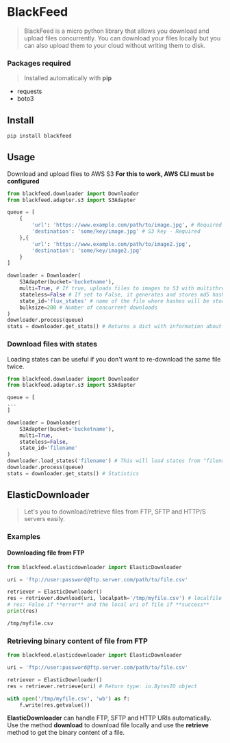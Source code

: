 # BlackFeed
> BlackFeed is a micro python library that allows you download and upload files concurrently.
> You can download your files locally but you can also upload them to your cloud without writing them to disk.

### Packages required
> Installed automatically with **pip**
- requests
- boto3

## Install
```bash
pip install blackfeed
```

## Usage
Download and upload files to AWS S3
**For this to work, AWS CLI must be configured**
```python
from blackfeed.downloader import Downloader
from blackfeed.adapter.s3 import S3Adapter

queue = [
    {
        'url': 'https://www.example.com/path/to/image.jpg', # Required
        'destination': 'some/key/image.jpg' # S3 key - Required 
    },{
        'url': 'https://www.example.com/path/to/image2.jpg',
        'destination': 'some/key/image2.jpg' 
    }
]

downloader = Downloader(
    S3Adapter(bucket='bucketname'),
    multi=True, # If true, uploads files to images to S3 with multithreading
    stateless=False # If set to False, it generates and stores md5 hashes of files in a file
    state_id='flux_states' # name of the file where hashes will be stored (states.txt) not required
    bulksize=200 # Number of concurrent downloads
)
downloader.process(queue)
stats = downloader.get_stats() # Returns a dict with information about the process
```

### Download files with states
Loading states can be useful if you don't want to re-download the same file twice.
```python
from blackfeed.downloader import Downloader
from blackfeed.adapter.s3 import S3Adapter

queue = [
...
]

downloader = Downloader(
    S3Adapter(bucket='bucketname'),
    multi=True,
    stateless=False,
    state_id='filename'
)
downloader.load_states('filename') # This will load states from "filename.txt"
downloader.process(queue)
stats = downloader.get_stats() # Statistics 
```

## ElasticDownloader
> Let's you to download/retrieve files from FTP, SFTP and HTTP/S servers easily.

### Examples
#### Downloading file from FTP 
```python
from blackfeed.elasticdownloader import ElasticDownloader

uri = 'ftp://user:password@ftp.server.com/path/to/file.csv'

retriever = ElasticDownloader()
res = retriever.download(uri, localpath='/tmp/myfile.csv') # localfile is optional
# res: False if **error** and the local uri of file if **success**
print(res)
```
```bash
/tmp/myfile.csv
```

### Retrieving binary content of file from FTP
```python
from blackfeed.elasticdownloader import ElasticDownloader

uri = 'ftp://user:password@ftp.server.com/path/to/file.csv'

retriever = ElasticDownloader()
res = retriever.retrieve(uri) # Return type: io.BytesIO object

with open('/tmp/myfile.csv', 'wb') as f:
    f.write(res.getvalue())
```
**ElasticDownloader** can handle FTP, SFTP and HTTP URIs automatically.
Use the method **download** to download file locally and use the **retrieve** method to get the binary content of a file.